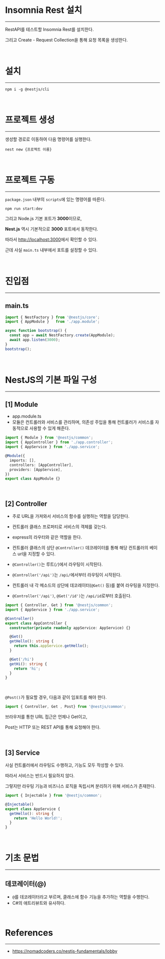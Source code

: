 


# Insomnia Rest 설치
---

RestAPI를 테스트할 Insomnia Rest를 설치한다.

그리고 Create - Request Collection을 통해 요청 목록을 생성한다.

<br>


# 설치
---

```
npm i -g @nestjs/cli
```

<br>


# 프로젝트 생성
---

생성할 경로로 이동하여 다음 명령어를 실행한다.

```
nest new {프로젝트 이름}
```

<br>


# 프로젝트 구동
---

`package.json` 내부의 `scripts`에 있는 명령어를 따른다.

```
npm run start:dev
```

그리고 Node.js 기본 포트가 **3000**이므로,

**Nest.js** 역시 기본적으로 **3000** 포트에서 동작한다.

따라서 <http://localhost:3000>에서 확인할 수 있다.

근데 사실 `main.ts` 내부에서 포트를 설정할 수 있다.

<br>



# 진입점
---

## **main.ts**

```ts
import { NestFactory } from '@nestjs/core';
import { AppModule }   from './app.module';

async function bootstrap() {
  const app = await NestFactory.create(AppModule);
  await app.listen(3000);
}
bootstrap();
```

<br>



# NestJS의 기본 파일 구성
---

## **[1] Module**

- app.module.ts
- 모듈은 컨트롤러와 서비스를 관리하며, 의존성 주입을 통해 컨트롤러가 서비스를 자동적으로 사용할 수 있게 해준다.

```ts
import { Module } from '@nestjs/common';
import { AppController } from './app.controller';
import { AppService } from './app.service';

@Module({
  imports: [],
  controllers: [AppController],
  providers: [AppService],
})
export class AppModule {}
```

<br>

## **[2] Controller**

- 주로 URL을 가져와서 서비스의 함수를 실행하는 역할을 담당한다.
- 컨트롤러 클래스 프로퍼티로 서비스의 객체를 갖는다.
- express의 라우터와 같은 역할을 한다.

- 컨트롤러 클래스의 상단 `@Controller()` 데코레이터를 통해 해당 컨트롤러의 베이스 url을 지정할 수 있다.
- `@Controller()`는 루트(`/`)에서 라우팅이 시작된다.
- `@Controller('/api')`는 `/api/`에서부터 라우팅이 시작된다.

- 컨트롤러 내 각 메소드의 상단에 데코레이터(`@Get()` 등)를 붙여 라우팅을 지정한다.
- `@Controller('/api')`, `@Get('/id')`는 `/api/id`로부터 호출된다.

```ts
import { Controller, Get } from '@nestjs/common';
import { AppService } from './app.service';

@Controller()
export class AppController {
  constructor(private readonly appService: AppService) {}

  @Get()
  getHello(): string {
    return this.appService.getHello();
  }

  @Get('/hi')
  getHi(): string {
    return 'hi';
  }
}
```

<br>

`@Post()`가 필요할 경우, 다음과 같이 임포트를 해야 한다.

```ts
import { Controller, Get , Post} from '@nestjs/common';
```

브라우저를 통한 URL 접근은 언제나 Get이고,

Post는 HTTP 또는 REST API를 통해 요청해야 한다.


<br>

## **[3] Service**

사실 컨트롤러에서 라우팅도 수행하고, 기능도 모두 작성할 수 있다.

따라서 서비스는 반드시 필요하지 않다.

그렇지만 라우팅 기능과 비즈니스 로직을 독립시켜 분리하기 위해 서비스가 존재한다.

```ts
import { Injectable } from '@nestjs/common';

@Injectable()
export class AppService {
  getHello(): string {
    return 'Hello World!';
  }
}
```


<br>



# 기초 문법
---

## **데코레이터(@)**

- `@`를 데코레이터라고 부르며, 클래스에 함수 기능을 추가하는 역할을 수행한다.
- C#의 애트리뷰트와 유사하다.


<br>

# References
---
- <https://nomadcoders.co/nestjs-fundamentals/lobby>